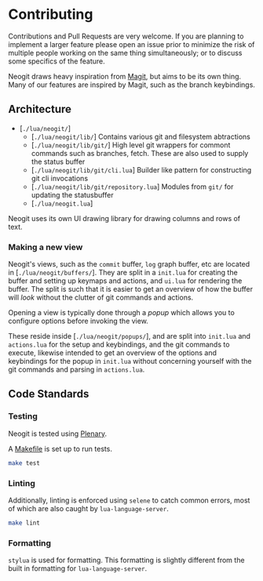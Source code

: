 # Contributing

Contributions and Pull Requests are very welcome. If you are planning to implement a larger feature please open an issue
prior to minimize the risk of multiple people working on the same thing simultaneously; or to discuss some specifics of
the feature.

Neogit draws heavy inspiration from [Magit](https://magit.vc/), but aims to be its own thing. Many of our features are
inspired by Magit, such as the branch keybindings.


## Architecture

- [`./lua/neogit/`]
  - [`./lua/neogit/lib/`] Contains various git and filesystem abtractions
  - [`./lua/neogit/lib/git/`] High level git wrappers for commont commands such as branches, fetch. These are also used to
    supply the status buffer
  - [`./lua/neogit/lib/git/cli.lua`] Builder like pattern for constructing git cli invocations
  - [`./lua/neogit/lib/git/repository.lua`] Modules from `git/` for updating the statusbuffer
  - [`./lua/neogit.lua`]

Neogit uses its own UI drawing library for drawing columns and rows of text.

### Making a new view

Neogit's views, such as the `commit` buffer, `log` graph buffer, etc are located in [`./lua/neogit/buffers/`]. They
are split in a `init.lua` for creating the buffer and setting up keymaps and actions, and `ui.lua` for rendering the
buffer. The split is such that it is easier to get an overview of how the buffer will *look* without the clutter of git
commands and actions.

Opening a view is typically done through a *popup* which allows you to configure options before invoking the view.

These reside inside [`./lua/neogit/popups/`], and are split into `init.lua` and `actions.lua` for the setup and keybindings, and the git commands to execute, likewise intended to get an overview of the options and keybindings for the popup in `init.lua` without concerning yourself with the git commands and parsing in `actions.lua`.

## Code Standards

### Testing

Neogit is tested using [Plenary](https://github.com/nvim-lua/plenary.nvim#plenarytest_harness).

A [Makefile](./Makefile) is set up to run tests.

```sh
make test
```

### Linting

Additionally, linting is enforced using `selene` to catch common errors, most of which are also caught by
`lua-language-server`.

```sh
make lint
```

### Formatting

`stylua` is used for formatting. This formatting is slightly different from the built in formatting for
`lua-language-server`.
